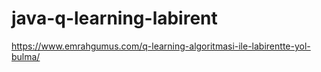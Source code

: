 # java-q-learning-labirent

https://www.emrahgumus.com/q-learning-algoritmasi-ile-labirentte-yol-bulma/
